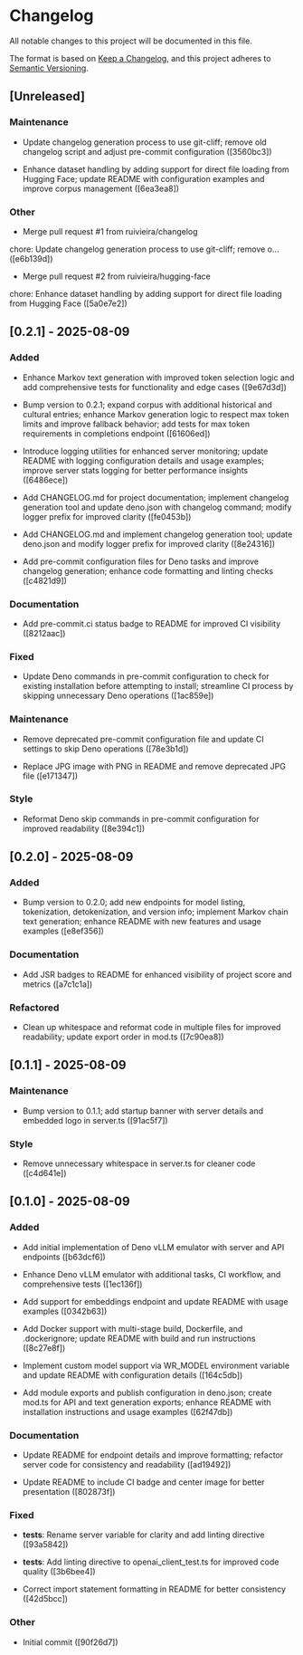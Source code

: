 # Changelog

All notable changes to this project will be documented in this file.

The format is based on [Keep a Changelog](https://keepachangelog.com/en/1.0.0/), and this project
adheres to [Semantic Versioning](https://semver.org/spec/v2.0.0.html).

## [Unreleased]

### Maintenance

- Update changelog generation process to use git-cliff; remove old changelog script and adjust
  pre-commit configuration ([3560bc3])

- Enhance dataset handling by adding support for direct file loading from Hugging Face; update
  README with configuration examples and improve corpus management ([6ea3ea8])

### Other

- Merge pull request #1 from ruivieira/changelog

chore: Update changelog generation process to use git-cliff; remove o… ([e6b139d])

- Merge pull request #2 from ruivieira/hugging-face

chore: Enhance dataset handling by adding support for direct file loading from Hugging Face
([5a0e7e2])

## [0.2.1] - 2025-08-09

### Added

- Enhance Markov text generation with improved token selection logic and add comprehensive tests for
  functionality and edge cases ([9e67d3d])

- Bump version to 0.2.1; expand corpus with additional historical and cultural entries; enhance
  Markov generation logic to respect max token limits and improve fallback behavior; add tests for
  max token requirements in completions endpoint ([61606ed])

- Introduce logging utilities for enhanced server monitoring; update README with logging
  configuration details and usage examples; improve server stats logging for better performance
  insights ([6486ece])

- Add CHANGELOG.md for project documentation; implement changelog generation tool and update
  deno.json with changelog command; modify logger prefix for improved clarity ([fe0453b])

- Add CHANGELOG.md and implement changelog generation tool; update deno.json and modify logger
  prefix for improved clarity ([8e24316])

- Add pre-commit configuration files for Deno tasks and improve changelog generation; enhance code
  formatting and linting checks ([c4821d9])

### Documentation

- Add pre-commit.ci status badge to README for improved CI visibility ([8212aac])

### Fixed

- Update Deno commands in pre-commit configuration to check for existing installation before
  attempting to install; streamline CI process by skipping unnecessary Deno operations ([1ac859e])

### Maintenance

- Remove deprecated pre-commit configuration file and update CI settings to skip Deno operations
  ([78e3b1d])

- Replace JPG image with PNG in README and remove deprecated JPG file ([e171347])

### Style

- Reformat Deno skip commands in pre-commit configuration for improved readability ([8e394c1])

## [0.2.0] - 2025-08-09

### Added

- Bump version to 0.2.0; add new endpoints for model listing, tokenization, detokenization, and
  version info; implement Markov chain text generation; enhance README with new features and usage
  examples ([e8ef356])

### Documentation

- Add JSR badges to README for enhanced visibility of project score and metrics ([a7c1c1a])

### Refactored

- Clean up whitespace and reformat code in multiple files for improved readability; update export
  order in mod.ts ([7c90ea8])

## [0.1.1] - 2025-08-09

### Maintenance

- Bump version to 0.1.1; add startup banner with server details and embedded logo in server.ts
  ([91ac5f7])

### Style

- Remove unnecessary whitespace in server.ts for cleaner code ([c4d641e])

## [0.1.0] - 2025-08-09

### Added

- Add initial implementation of Deno vLLM emulator with server and API endpoints ([b63dcf6])

- Enhance Deno vLLM emulator with additional tasks, CI workflow, and comprehensive tests ([1ec136f])

- Add support for embeddings endpoint and update README with usage examples ([0342b63])

- Add Docker support with multi-stage build, Dockerfile, and .dockerignore; update README with build
  and run instructions ([8c27e8f])

- Implement custom model support via WR_MODEL environment variable and update README with
  configuration details ([164c5db])

- Add module exports and publish configuration in deno.json; create mod.ts for API and text
  generation exports; enhance README with installation instructions and usage examples ([62f47db])

### Documentation

- Update README for endpoint details and improve formatting; refactor server code for consistency
  and readability ([ad19492])

- Update README to include CI badge and center image for better presentation ([802873f])

### Fixed

- **tests**: Rename server variable for clarity and add linting directive ([93a5842])

- **tests**: Add linting directive to openai_client_test.ts for improved code quality ([3b6bee4])

- Correct import statement formatting in README for better consistency ([42d5bcc])

### Other

- Initial commit ([90f26d7])
